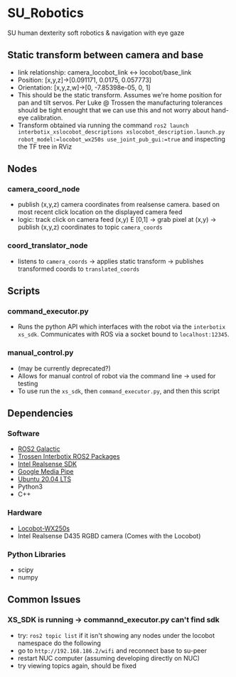 # SU_Robotics
SU human dexterity soft robotics &amp; navigation with eye gaze

## Static transform between camera and base
  - link relationship: camera_locobot_link <-> locobot/base_link
  - Position: [x,y,z]->[0.091171, 0.0175, 0.057773]
  - Orientation: [x,y,z,w]->[0, -7.85398e-05, 0, 1]
  - This should be the static transform. Assumes we're home position for pan and tilt servos. Per Luke @ Trossen the manufacturing tolerances should be tight enought that we can use this and not worry about hand-eye calibration.
  - Transform obtained via running the command `ros2 launch interbotix_xslocobot_descriptions xslocobot_description.launch.py robot_model:=locobot_wx250s use_joint_pub_gui:=true` and inspecting the TF tree in RViz

## Nodes
### camera_coord_node
  - publish (x,y,z) camera coordinates from realsense camera. based on most recent click location on the displayed camera feed
  - logic: track click on camera feed (x,y) E [0,1] -> grab pixel at (x,y) -> publish (x,y,z) coordinates to topic `camera_coords`

### coord_translator_node
  - listens to `camera_coords` -> applies static transform -> publishes transformed coords to `translated_coords`

## Scripts
### command_executor.py
  - Runs the python API which interfaces with the robot via the `interbotix xs_sdk`. Communicates with ROS via a socket bound to `localhost:12345`.
### manual_control.py
  - (may be currently deprecated?)
  - Allows for manual control of robot via the command line -> used for testing
  - To use run the `xs_sdk`, then `command_executor.py`, and then this script

## Dependencies
### Software
- [ROS2 Galactic](https://docs.ros.org/en/galactic/index.html)
- [Trossen Interbotix ROS2 Packages](https://docs.trossenrobotics.com/interbotix_xslocobots_docs/ros2_packages.html)
- [Intel Realsense SDK](https://dev.intelrealsense.com/docs/docs-get-started?_ga=2.43295590.2124744568.1709670869-273457915.1707248308)
- [Google Media Pipe](https://developers.google.com/mediapipe/solutions/vision/gesture_recognizer#configurations_options)
- [Ubuntu 20.04 LTS](https://ubuntu.com/)
- Python3
- C++
### Hardware
- [Locobot-WX250s](https://www.trossenrobotics.com/locobot-wx250.aspx)
- Intel Realsense D435 RGBD camera (Comes with the Locobot)
### Python Libraries
- scipy
- numpy

## Common Issues
### XS_SDK is running -> commannd_executor.py can't find sdk
- try: `ros2 topic list` if it isn't showing any nodes under the locobot namespace do the following
- go to `http://192.168.186.2/wifi` and reconnect base to su-peer
- restart NUC computer (assuming developing directly on NUC)
- try viewing topics again, should be fixed
